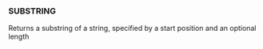 <!--
This is generated by ESQL's AbstractFunctionTestCase. Do no edit it. See ../README.md for how to regenerate it.
-->

### SUBSTRING
Returns a substring of a string, specified by a start position and an optional length

